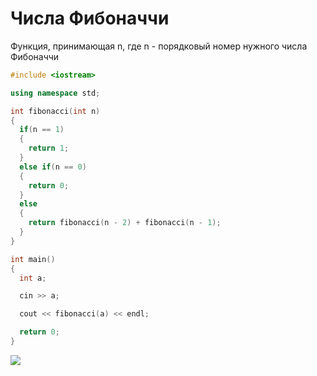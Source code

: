 # Числа Фибоначчи

Функция, принимающая n, где n - порядковый номер нужного числа Фибоначчи

```c++
#include <iostream>

using namespace std;

int fibonacci(int n)
{
  if(n == 1)
  {
    return 1;
  }
  else if(n == 0)
  {
    return 0;
  }
  else
  {
    return fibonacci(n - 2) + fibonacci(n - 1);
  }
}

int main()
{
  int a;

  cin >> a;

  cout << fibonacci(a) << endl;

  return 0;
}
```

<image src="test.png">
